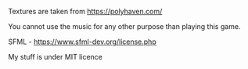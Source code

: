 Textures are taken from https://polyhaven.com/

You cannot use the music for any other purpose than playing this game.

SFML - https://www.sfml-dev.org/license.php

My stuff is under MIT licence